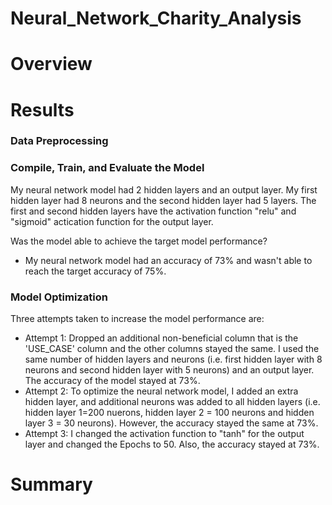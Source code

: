 # Neural_Network_Charity_Analysis
# Overview
# Results
### Data Preprocessing
### Compile, Train, and Evaluate the Model 
My neural network model had 2 hidden layers and an output layer. My first hidden layer had 8 neurons and the second hidden layer had 5 layers. The first and second hidden layers have the activation function "relu" and "sigmoid" actication function for the output layer. 

Was the model able to achieve the target model performance?
* My neural network model had an accuracy of 73% and wasn't able to reach the target accuracy of 75%.


### Model Optimization
Three attempts taken to increase the model performance are:
* Attempt 1: Dropped an additional non-beneficial column that is the 'USE_CASE' column and the other columns stayed the same.
I used the same number of hidden layers and neurons (i.e. first hidden layer with 8 neurons and second hidden layer with 5 neurons) and an output layer. The accuracy of the model stayed at 73%.
* Attempt 2: To optimize the neural network model, I added an extra hidden layer, and additional neurons was added to all hidden layers (i.e. hidden layer 1=200 nuerons, hidden layer 2 = 100 neurons and hidden layer 3 = 30 neurons). However, the accuracy stayed the same at 73%. 
* Attempt 3: I changed the activation function to "tanh" for the output layer and changed the Epochs to 50. Also, the accuracy stayed at 73%.

# Summary
